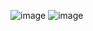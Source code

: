 ![image](https://user-images.githubusercontent.com/11476062/62971764-e01a0080-be12-11e9-926d-30b221404128.png)
![image](https://user-images.githubusercontent.com/11476062/62971803-ef994980-be12-11e9-8e9a-b8d216db5b39.png)
